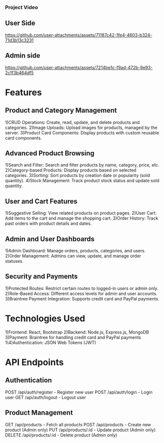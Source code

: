 ### Project Video
## User Side
https://github.com/user-attachments/assets/71187c42-1fe4-4603-b324-71d3b13c3231
## Admin side

https://github.com/user-attachments/assets/7214be1c-f9ad-472b-9e93-2c1f3b464df5

# Features

## Product and Category Management
1)CRUD Operations: Create, read, update, and delete products and categories.
2)Image Uploads: Upload images for products, managed by the server.
3)Product Card Components: Display products with custom reusable card components.

## Advanced Product Browsing
1)Search and Filter: Search and filter products by name, category, price, etc.
2)Category-based Products: Display products based on selected categories.
3)Sorting: Sort products by creation date or popularity (sold quantity).
4)Stock Management: Track product stock status and update sold quantity.

## User and Cart Features
1)Suggestive Selling: View related products on product pages.
2)User Cart: Add items to the cart and manage the shopping cart.
3)Order History: Track past orders with product details and dates.

## Admin and User Dashboards
1)Admin Dashboard: Manage orders, products, categories, and users.
2)Order Management: Admins can view, update, and manage order statuses.

## Security and Payments
1)Protected Routes: Restrict certain routes to logged-in users or admin only.
2)Role-Based Access: Different access levels for admin and user accounts.
3)Braintree Payment Integration: Supports credit card and PayPal payments.

# Technologies Used


1)Frontend: React, Bootstrap
2)Backend: Node.js, Express.js, MongoDB
3)Payment: Braintree for handling credit card and PayPal payments
1\4)Authentication: JSON Web Tokens (JWT)

# API Endpoints

## Authentication
POST /api/auth/register - Register new user
POST /api/auth/login - Login user
GET /api/auth/logout - Logout user

## Product Management
GET /api/products - Fetch all products
POST /api/products - Create new product (Admin only)
PUT /api/products/:id - Update product (Admin only)
DELETE /api/products/:id - Delete product (Admin only)


